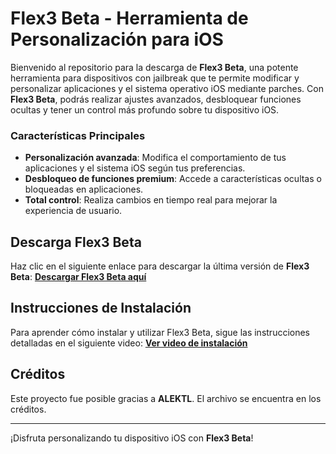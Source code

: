 # **Flex3 Beta - Herramienta de Personalización para iOS**

Bienvenido al repositorio para la descarga de **Flex3 Beta**, una potente herramienta para dispositivos con jailbreak que te permite modificar y personalizar aplicaciones y el sistema operativo iOS mediante parches. Con **Flex3 Beta**, podrás realizar ajustes avanzados, desbloquear funciones ocultas y tener un control más profundo sobre tu dispositivo iOS.

### **Características Principales**
- **Personalización avanzada**: Modifica el comportamiento de tus aplicaciones y el sistema iOS según tus preferencias.
- **Desbloqueo de funciones premium**: Accede a características ocultas o bloqueadas en aplicaciones.
- **Total control**: Realiza cambios en tiempo real para mejorar la experiencia de usuario.

## **Descarga Flex3 Beta**
Haz clic en el siguiente enlace para descargar la última versión de **Flex3 Beta**:
[**Descargar Flex3 Beta aquí**](https://github.com/23DEVV/Flex-3-Beta/releases/download/Flex/Flex3.Rootless.-.ALEKTL.zip)

## **Instrucciones de Instalación**
Para aprender cómo instalar y utilizar Flex3 Beta, sigue las instrucciones detalladas en el siguiente video:
[**Ver video de instalación**](https://youtu.be/TPVA254YSek?si=JYdj7yjSq-eX2UbC)

## **Créditos**
Este proyecto fue posible gracias a **ALEKTL**. El archivo se encuentra en los créditos.

---

¡Disfruta personalizando tu dispositivo iOS con **Flex3 Beta**!  
